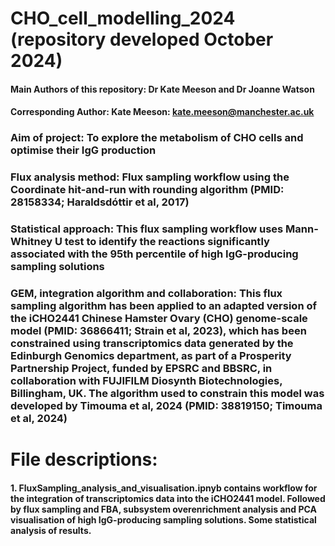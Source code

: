 # **CHO_cell_modelling_2024** (repository developed October 2024)
#### **Main Authors** of this repository: Dr Kate Meeson and Dr Joanne Watson
#### **Corresponding Author:** Kate Meeson: kate.meeson@manchester.ac.uk
### **Aim of project:** To explore the metabolism of CHO cells and optimise their IgG production
### **Flux analysis method:** Flux sampling workflow using the Coordinate hit-and-run with rounding algorithm (PMID: 28158334; Haraldsdóttir et al, 2017)
### **Statistical approach:** This flux sampling workflow uses Mann-Whitney U test to identify the reactions significantly associated with the 95th percentile of high IgG-producing sampling solutions
### **GEM, integration algorithm and collaboration:** This flux sampling algorithm has been applied to an adapted version of the iCHO2441 Chinese Hamster Ovary (CHO) genome-scale model (PMID: 36866411; Strain et al, 2023), which has been constrained using transcriptomics data generated by the Edinburgh Genomics department, as part of a Prosperity Partnership Project, funded by EPSRC and BBSRC, in collaboration with FUJIFILM Diosynth Biotechnologies, Billingham, UK. The algorithm used to constrain this model was developed by Timouma et al, 2024 (PMID: 38819150; Timouma et al, 2024)
# File descriptions:
#### 1. FluxSampling_analysis_and_visualisation.ipnyb contains workflow for the integration of transcriptomics data into the iCHO2441 model. Followed by flux sampling and FBA, subsystem overenrichment analysis and PCA visualisation of high IgG-producing sampling solutions. Some statistical analysis of results.
